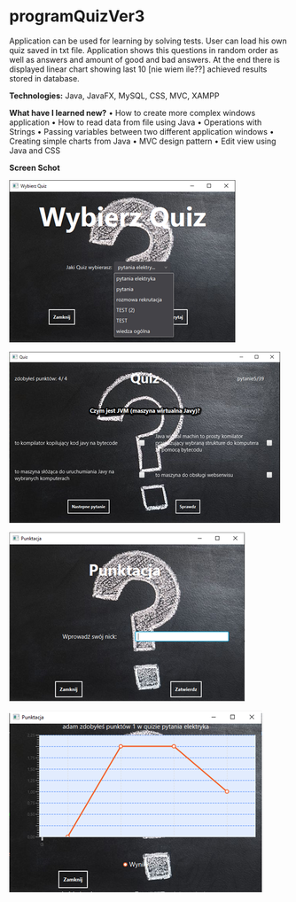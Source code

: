 # programQuizVer3

Application can be used for learning by solving tests. User can load his own quiz saved in txt file. Application shows this questions in random order as well as answers and amount of good and bad answers. At the end there is displayed linear chart showing last 10 [nie wiem ile??] achieved results stored in database.  

**Technologies:** Java, JavaFX, MySQL, CSS, MVC, XAMPP
 
**What have I learned new?**
•	How to create more complex windows application
•	How to read data from file using Java
•	Operations with Strings
•	Passing variables between two different application windows
•	Creating simple charts from Java
•	MVC design pattern
•	Edit view using Java and CSS

**Screen Schot**

![ScreenSchot](./SceenShot/1.bmp)

![ScreenSchot](./SceenShot/2.bmp)

![ScreenSchot](./SceenShot/3.bmp)

![ScreenSchot](./SceenShot/4.bmp)
